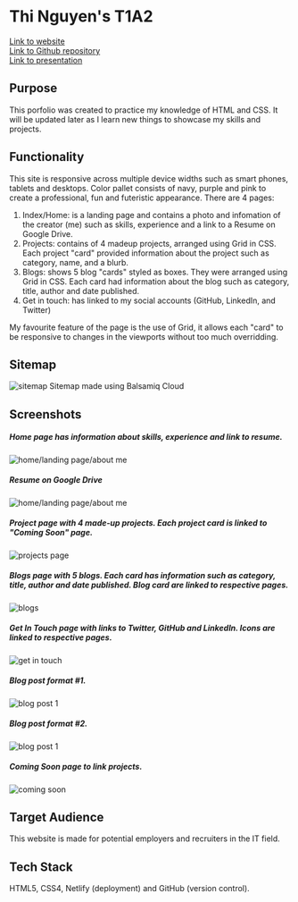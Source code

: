 # Thi Nguyen's T1A2

[Link to website](https://thi-nguyen-portfolio.netlify.app)  
[Link to Github repository](https://github.com/Thi-Tracey-Nguyen/T1A2)  
[Link to presentation](https://www.youtube.com/watch?v=H8NW5toO4_U)

## Purpose
This porfolio was created to practice my knowledge of HTML and CSS. It will be updated later as I learn new things to showcase my skills and projects. 

## Functionality
This site is responsive across multiple device widths such as smart phones, tablets and desktops. Color pallet consists of navy, purple and pink to create a professional, fun and futeristic appearance. There are 4 pages:  
1. Index/Home: is a landing page and contains a photo and infomation of the creator (me) such as skills, experience and a link to a Resume on Google Drive.  
2. Projects: contains of 4 madeup projects, arranged using Grid in CSS. Each project "card" provided information about the project such as category, name, and a blurb.  
3. Blogs: shows 5 blog "cards" styled as boxes. They were arranged using Grid in CSS. Each card had information about the blog such as category, title, author and date published.
4. Get in touch: has linked to my social accounts (GitHub, LinkedIn, and Twitter)

My favourite feature of the page is the use of Grid, it allows each "card" to be responsive to changes in the viewports without too much overridding.   

## Sitemap
![sitemap](docs/sitemap.png)
Sitemap made using Balsamiq Cloud

## Screenshots
##### Home page has information about skills, experience and link to resume.

![home/landing page/about me](docs/home.png)

##### Resume on Google Drive

![home/landing page/about me](docs/resume.png)

##### Project page with 4 made-up projects. Each project card is linked to "Coming Soon" page.
![projects page](docs/projects.png)

##### Blogs page with 5 blogs. Each card has information such as category, title, author and date published. Blog card are linked to respective pages.
![blogs](docs/blogs.png)

##### Get In Touch page with links to Twitter, GitHub and LinkedIn. Icons are linked to respective pages.
![get in touch](docs/get-in-touch.png
)

##### Blog post format #1. 
![blog post 1](docs/blog-1.png)

##### Blog post format #2. 
![blog post 1](docs/blog-2.png)

##### Coming Soon page to link projects.
![coming soon](docs/coming-soon.png)


## Target Audience
This website is made for potential employers and recruiters in the IT field.  

## Tech Stack
HTML5, CSS4, Netlify (deployment) and GitHub (version control).  
